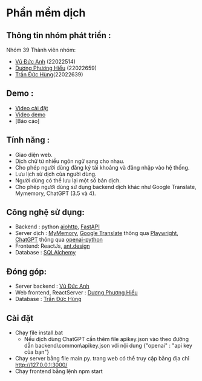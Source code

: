 # Phần mềm dịch 
## Thông tin nhóm phát triển :
Nhóm 39
Thành viên nhóm:
- [Vũ Đức Anh](https://github.com/Anh39 ) (22022514)
- [Dương Phương Hiểu](https://github.com/dphieu ) (22022659)
- [Trần Đức Hùng](https://github.com/hungtran1210 )(22022639)
## Demo :
- [Video cài đặt](https://drive.google.com/file/d/1WIr-7urEuMMDN_d2OlbAhgXLPukWQp8U/view?usp=drive_link)
- [Video demo](https://drive.google.com/file/d/1QytFzMNVR26aRc83ousliNuHffiZYEz4/view?usp=drive_link)
- [Báo cáo] 
## Tính năng :
- Giao diện web.
- Dịch chữ từ nhiều ngôn ngữ sang cho nhau.
- Cho phép người dùng đăng ký tài khoảng và đăng nhập vào hệ thống.
- Lưu lịch sử dịch của người dùng.
- Người dùng có thể lưu lại một số bản dịch.
- Cho phép người dùng sử dụng backend dịch khác như Google Translate, Mymemory, ChatGPT (3.5 và 4).
## Công nghệ sử dụng:
- Backend : python [aiohttp](https://docs.aiohttp.org/en/stable/ ), [FastAPI](https://fastapi.tiangolo.com/)
- Server dịch : [MyMemory](https://mymemory.translated.net/), [Google Translate](https://translate.google.com/) thông qua [Playwright](https://playwright.dev/), [ChatGPT](https://platform.openai.com/docs/overview) thông qua [openai-python](https://github.com/openai/openai-python)
- Frontend: ReactJs, [ant.design](https://ant.design/)
- Database : [SQLAlchemy](https://www.sqlalchemy.org/)
## Đóng góp:
- Server backend : [Vũ Đức Anh](https://github.com/Anh39)
- Web frontend, ReactServer : [Dương Phương Hiểu](https://github.com/dphieu)
- Database : [Trần Đức Hùng](https://github.com/hungtran1210)
## Cài đặt
 - Chạy file install.bat
   - Nếu dịch dùng ChatGPT cần thêm file apikey.json vào theo đường dẫn backend\common\apikey.json với nội dung {"openai" : "api key của bạn"}
 - Chạy server bằng file main.py. trang web có thể truy cập bằng địa chỉ http://127.0.0.1:3000/
 - Chạy frontend bằng lệnh npm start
